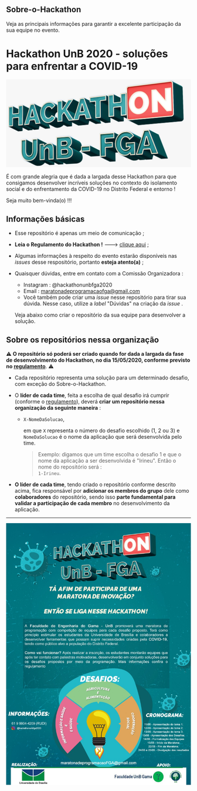 ## Sobre-o-Hackathon
Veja as principais informações para garantir a excelente participação da sua equipe no evento.

# Hackathon UnB 2020 - soluções para enfrentar a COVID-19

![logo-hackathon](./imgs/logo-hackathon.jpeg)

É com grande alegria que é dada a largada desse Hackathon para que consigamos desenvolver incríveis soluções no contexto do isolamento social e do enfrentamento da COVID-19 no Distrito Federal e entorno !

Seja muito bem-vinda(o) !!!

## Informações básicas

- Esse repositório é apenas um meio de comunicação ;
- **Leia o Regulamento do Hackathon !** ---> [clique aqui](./docs/Regulamento_Hackathon_UnB_FGA.pdf) ;
- Algumas informações à respeito do evento estarão disponíveis nas *issues* desse respositório, portanto **esteja atento(a)** ;
- Quaisquer dúvidas, entre em contato com a Comissão Organizadora :
  - Instagram : @hackathonunbfga2020
  - Email : maratonadeprogramacaofga@gmail.com
  - Você também pode criar uma *issue* nesse repositório para tirar sua dúvida. Nesse caso, utilize a *label* "Dúvidas" na criação da *issue* .

  Veja abaixo como criar o repositório da sua equipe para desenvolver a solução.

## Sobre os repositórios nessa organização

⚠️ **O repositório só poderá ser criado quando for dada a largada da fase de desenvolvimento do Hackathon, no dia 15/05/2020, conforme previsto no [regulamento](./docs/Regulamento_Hackathon_UnB_FGA.pdf)**. ⚠️

- Cada repositório representa uma solução para um determinado desafio, com exceção do Sobre-o-Hackathon.

- O **líder de cada time**, feita a escolha de qual desafio irá cumprir (conforme o [regulamento](./docs/Regulamento_Hackathon_UnB_FGA.pdf)), deverá **criar um repositório nessa organização da seguinte maneira** :

  - ``X-NomeDaSolucao``, 

      em que ``X`` representa o número do desafio escolhido (1, 2 ou 3) e </br>
      ``NomeDaSolucao`` é o nome da aplicação que será desenvolvida pelo time.

      > Exemplo: digamos que um time escolha o desafio 1 e que o nome da aplicação a ser desenvolvida é "Irineu". Então o nome            do repositório será :</br> ``1-Irineu``.
      
- **O líder de cada time**, tendo criado o repositório conforme descrito acima, fica responsável por **adicionar os membros do grupo** dele como **colaboradores** do repositório, sendo isso **parte fundamental para validar a participação de cada membro** no desenvolvimento da aplicação.

***

![flyer-oficial-hackathon](./imgs/flyer-oficial-hackathon.jpeg)
